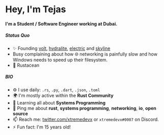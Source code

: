# Hey, I'm Tejas

#### I'm a Student / Software Engineer working at Dubai.

##### Status Quo

- ✨ Founding [volt](https://github.com/voltpkg/volt), [hydralite](https://github.com/hydralite/hydralite), [electric](https://github.com/electric-package-manager/electric) and [skyline](https://github.com/skyline-editor/skyline)
- Busy complaining about how 🌐 networking is painfully slow and how Windows needs to speed up their filesystem.
- 🦀 Rustacean

##### BIO

- ⚙️ I use daily: `.rs`, `.py`, `.dart`, `.json`, `.toml`
- 🌍 I'm mostly active within the **Rust Community**
- 🌱 Learning all about **Systems Programming**
- 💬 Ping me about **rust**, **systems programming**, **networking**, **io**, **open source**
- 📫 Reach me: [twitter.com/xtremedevx](https://twitter.com/xtremedevx) or `xtremedevx#0007` on Discord.
- ⚡️ Fun fact: I'm 15 years old!
